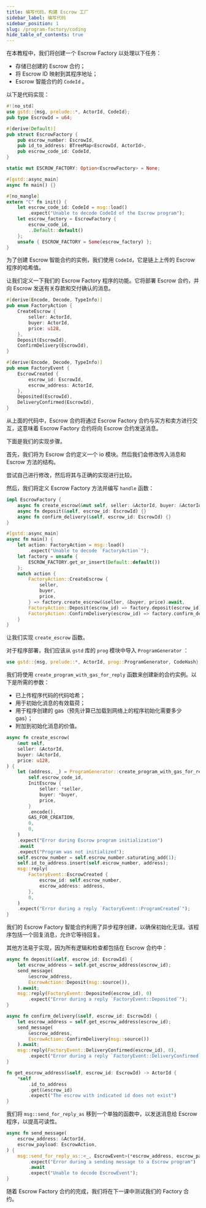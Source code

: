 ```yaml
---
title: 编写代码，构建 Escrow 工厂
sidebar_label: 编写代码
sidebar_position: 1
slug: /program-factory/coding
hide_table_of_contents: true
---
```


在本教程中，我们将创建一个 Escrow Factory 以处理以下任务：

- 存储已创建的 Escrow 合约；
- 将 Escrow  ID 映射到其程序地址；
-  Escrow 智能合约的 `CodeId` 。

以下是代码实现：

```rust
#![no_std]
use gstd::{msg, prelude::*, ActorId, CodeId};
pub type EscrowId = u64;

#[derive(Default)]
pub struct EscrowFactory {
    pub escrow_number: EscrowId,
    pub id_to_address: BTreeMap<EscrowId, ActorId>,
    pub escrow_code_id: CodeId,
}

static mut ESCROW_FACTORY: Option<EscrowFactory> = None;

#[gstd::async_main]
async fn main() {}

#[no_mangle]
extern "C" fn init() {
    let escrow_code_id: CodeId = msg::load()
        .expect("Unable to decode CodeId of the Escrow program");
    let escrow_factory = EscrowFactory {
        escrow_code_id,
        ..Default::default()
    };
    unsafe { ESCROW_FACTORY = Some(escrow_factory) };
}
```

为了创建 Escrow 智能合约的实例，我们使用 `CodeId`，它是链上上传的 Escrow 程序的哈希值。

让我们定义一下我们的 Escrow  Factory 程序的功能。它将部署 Escrow 合约，并向 Escrow 发送有关存款和交付确认的消息。

```rust
#[derive(Encode, Decode, TypeInfo)]
pub enum FactoryAction {
    CreateEscrow {
        seller: ActorId,
        buyer: ActorId,
        price: u128,
    },
    Deposit(EscrowId),
    ConfirmDelivery(EscrowId),
}

#[derive(Encode, Decode, TypeInfo)]
pub enum FactoryEvent {
    EscrowCreated {
        escrow_id: EscrowId,
        escrow_address: ActorId,
    },
    Deposited(EscrowId),
    DeliveryConfirmed(EscrowId),
}
```

从上面的代码中，Escrow 合约将通过 Escrow  Factory 合约与买方和卖方进行交互，这意味着 Escrow  Factory 合约将向 Escrow 合约发送消息。

下面是我们的实现步骤。

首先，我们将为 Escrow 合约定义一个 io 模块。然后我们会修改传入消息和 Escrow 方法的结构。

尝试自己进行修改，然后将其与正确的实现进行比较。

然后，我们将定义 Escrow  Factory 方法并编写 `handle` 函数：

```rust
impl EscrowFactory {
    async fn create_escrow(&mut self, seller: &ActorId, buyer: &ActorId, price: u128) {}
    async fn deposit(&self, escrow_id: EscrowId) {}
    async fn confirm_delivery(&self, escrow_id: EscrowId) {}
}

#[gstd::async_main]
async fn main() {
    let action: FactoryAction = msg::load()
        .expect("Unable to decode `FactoryAction`");
    let factory = unsafe {
        ESCROW_FACTORY.get_or_insert(Default::default())
    };
    match action {
        FactoryAction::CreateEscrow {
            seller,
            buyer,
            price,
        } => factory.create_escrow(&seller, &buyer, price).await,
        FactoryAction::Deposit(escrow_id) => factory.deposit(escrow_id).await,
        FactoryAction::ConfirmDelivery(escrow_id) => factory.confirm_delivery(escrow_id).await,
    }
}
```

让我们实现 `create_escrow` 函数。

对于程序部署，我们应该从 `gstd` 库的 `prog` 模块中导入 `ProgramGenerator` ：

```rust
use gstd::{msg, prelude::*, ActorId, prog::ProgramGenerator, CodeHash};
```

我们将使用 `create_program_with_gas_for_reply` 函数来创建新的合约实例。以下是所需的参数：

- 已上传程序代码的代码哈希；
- 用于初始化消息的有效载荷；
- 用于程序创建的 gas（预先计算已加载到网络上的程序初始化需要多少 gas）；
- 附加到初始化消息的价值。

```rust
async fn create_escrow(
    &mut self,
    seller: &ActorId,
    buyer: &ActorId,
    price: u128,
) {
    let (address, _) = ProgramGenerator::create_program_with_gas_for_reply(
        self.escrow_code_id,
        InitEscrow {
            seller: *seller,
            buyer: *buyer,
            price,
        }
        .encode(),
        GAS_FOR_CREATION,
        0,
        0,
    )
    .expect("Error during Escrow program initialization")
    .await
    .expect("Program was not initialized");
    self.escrow_number = self.escrow_number.saturating_add(1);
    self.id_to_address.insert(self.escrow_number, address);
    msg::reply(
        FactoryEvent::EscrowCreated {
            escrow_id: self.escrow_number,
            escrow_address: address,
        },
        0,
    )
    .expect("Error during a reply `FactoryEvent::ProgramCreated`");
}
```
我们的 Escrow Factory 智能合约利用了异步程序创建，以确保初始化无误。该程序包括一个回复消息，允许它等待回复。

其他方法易于实现，因为所有逻辑和检查都包括在 Escrow 合约中：

```rust
async fn deposit(&self, escrow_id: EscrowId) {
    let escrow_address = self.get_escrow_address(escrow_id);
    send_message(
        &escrow_address,
        EscrowAction::Deposit(msg::source()),
    ).await;
    msg::reply(FactoryEvent::Deposited(escrow_id), 0)
        .expect("Error during a reply `FactoryEvent::Deposited`");
}

async fn confirm_delivery(&self, escrow_id: EscrowId) {
    let escrow_address = self.get_escrow_address(escrow_id);
    send_message(
        &escrow_address,
        EscrowAction::ConfirmDelivery(msg::source())
    ).await;
    msg::reply(FactoryEvent::DeliveryConfirmed(escrow_id), 0),
        .expect("Error during a reply `FactoryEvent::DeliveryConfirmed`");
}

fn get_escrow_address(&self, escrow_id: EscrowId) -> ActorId {
    *self
        .id_to_address
        .get(&escrow_id)
        .expect("The escrow with indicated id does not exist")
}
```

我们将 `msg::send_for_reply_as` 移到一个单独的函数中，以发送消息给 Escrow 程序，以提高可读性。

```rust
async fn send_message(
    escrow_address: &ActorId,
    escrow_payload: EscrowAction,
) {
    msg::send_for_reply_as::<_, EscrowEvent>(*escrow_address, escrow_payload, msg::value(), 0, 0)
        .expect("Error during a sending message to a Escrow program")
        .await
        .expect("Unable to decode EscrowEvent");
}
```

随着 Escrow Factory 合约的完成，我们将在下一课中测试我们的 Factory 合约。
